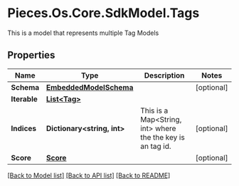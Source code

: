 # Pieces.Os.Core.SdkModel.Tags
This is a model that represents multiple Tag Models

## Properties

Name | Type | Description | Notes
------------ | ------------- | ------------- | -------------
**Schema** | [**EmbeddedModelSchema**](EmbeddedModelSchema.md) |  | [optional] 
**Iterable** | [**List&lt;Tag&gt;**](Tag.md) |  | 
**Indices** | **Dictionary&lt;string, int&gt;** | This is a Map&lt;String, int&gt; where the the key is an tag id. | [optional] 
**Score** | [**Score**](Score.md) |  | [optional] 

[[Back to Model list]](../README.md#documentation-for-models) [[Back to API list]](../README.md#documentation-for-api-endpoints) [[Back to README]](../README.md)

